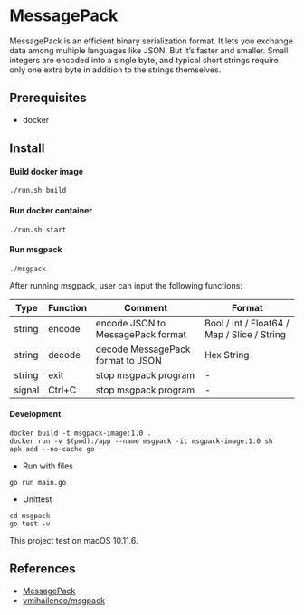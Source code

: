 # MessagePack
MessagePack is an efficient binary serialization format. It lets you exchange data among multiple languages like JSON. But it’s faster and smaller. Small integers are encoded into a single byte, and typical short strings require only one extra byte in addition to the strings themselves.

## Prerequisites

- docker

## Install

#### Build docker image
```
./run.sh build
```

#### Run docker container
```
./run.sh start
```

#### Run msgpack
```
./msgpack
```
After running msgpack, user can input the following functions:

| Type | Function  | Comment  | Format |
| ------------ | ------------ |------------ |------------ |
| string  | encode  | encode JSON to MessagePack format  | Bool / Int / Float64 / Map / Slice / String |
| string  | decode  | decode MessagePack format to JSON  | Hex String |
| string  | exit | stop msgpack program  | - |
| signal  | Ctrl+C  | stop msgpack program  | -|

#### Development
```
docker build -t msgpack-image:1.0 .
docker run -v $(pwd):/app --name msgpack -it msgpack-image:1.0 sh
apk add --no-cache go
```
- Run with files
```
go run main.go
```
- Unittest
```
cd msgpack
go test -v
```

This project test on macOS 10.11.6.

## References
- [MessagePack](https://msgpack.org/index.html)
- [vmihailenco/msgpack](https://github.com/vmihailenco/msgpack)